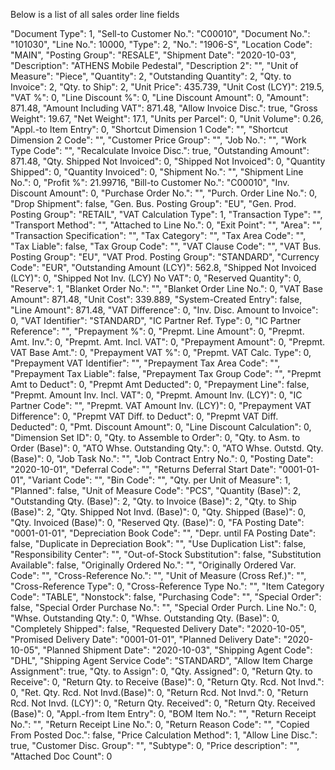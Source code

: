 Below is a list of all sales order line fields

"Document Type": 1,
"Sell-to Customer No.": "C00010",
"Document No.": "101030",
"Line No.": 10000,
"Type": 2,
"No.": "1906-S",
"Location Code": "MAIN",
"Posting Group": "RESALE",
"Shipment Date": "2020-10-03",
"Description": "ATHENS Mobile Pedestal",
"Description 2": "",
"Unit of Measure": "Piece",
"Quantity": 2,
"Outstanding Quantity": 2,
"Qty. to Invoice": 2,
"Qty. to Ship": 2,
"Unit Price": 435.739,
"Unit Cost (LCY)": 219.5,
"VAT %": 0,
"Line Discount %": 0,
"Line Discount Amount": 0,
"Amount": 871.48,
"Amount Including VAT": 871.48,
"Allow Invoice Disc.": true,
"Gross Weight": 19.67,
"Net Weight": 17.1,
"Units per Parcel": 0,
"Unit Volume": 0.26,
"Appl.-to Item Entry": 0,
"Shortcut Dimension 1 Code": "",
"Shortcut Dimension 2 Code": "",
"Customer Price Group": "",
"Job No.": "",
"Work Type Code": "",
"Recalculate Invoice Disc.": true,
"Outstanding Amount": 871.48,
"Qty. Shipped Not Invoiced": 0,
"Shipped Not Invoiced": 0,
"Quantity Shipped": 0,
"Quantity Invoiced": 0,
"Shipment No.": "",
"Shipment Line No.": 0,
"Profit %": 21.99716,
"Bill-to Customer No.": "C00010",
"Inv. Discount Amount": 0,
"Purchase Order No.": "",
"Purch. Order Line No.": 0,
"Drop Shipment": false,
"Gen. Bus. Posting Group": "EU",
"Gen. Prod. Posting Group": "RETAIL",
"VAT Calculation Type": 1,
"Transaction Type": "",
"Transport Method": "",
"Attached to Line No.": 0,
"Exit Point": "",
"Area": "",
"Transaction Specification": "",
"Tax Category": "",
"Tax Area Code": "",
"Tax Liable": false,
"Tax Group Code": "",
"VAT Clause Code": "",
"VAT Bus. Posting Group": "EU",
"VAT Prod. Posting Group": "STANDARD",
"Currency Code": "EUR",
"Outstanding Amount (LCY)": 562.8,
"Shipped Not Invoiced (LCY)": 0,
"Shipped Not Inv. (LCY) No VAT": 0,
"Reserved Quantity": 0,
"Reserve": 1,
"Blanket Order No.": "",
"Blanket Order Line No.": 0,
"VAT Base Amount": 871.48,
"Unit Cost": 339.889,
"System-Created Entry": false,
"Line Amount": 871.48,
"VAT Difference": 0,
"Inv. Disc. Amount to Invoice": 0,
"VAT Identifier": "STANDARD",
"IC Partner Ref. Type": 0,
"IC Partner Reference": "",
"Prepayment %": 0,
"Prepmt. Line Amount": 0,
"Prepmt. Amt. Inv.": 0,
"Prepmt. Amt. Incl. VAT": 0,
"Prepayment Amount": 0,
"Prepmt. VAT Base Amt.": 0,
"Prepayment VAT %": 0,
"Prepmt. VAT Calc. Type": 0,
"Prepayment VAT Identifier": "",
"Prepayment Tax Area Code": "",
"Prepayment Tax Liable": false,
"Prepayment Tax Group Code": "",
"Prepmt Amt to Deduct": 0,
"Prepmt Amt Deducted": 0,
"Prepayment Line": false,
"Prepmt. Amount Inv. Incl. VAT": 0,
"Prepmt. Amount Inv. (LCY)": 0,
"IC Partner Code": "",
"Prepmt. VAT Amount Inv. (LCY)": 0,
"Prepayment VAT Difference": 0,
"Prepmt VAT Diff. to Deduct": 0,
"Prepmt VAT Diff. Deducted": 0,
"Pmt. Discount Amount": 0,
"Line Discount Calculation": 0,
"Dimension Set ID": 0,
"Qty. to Assemble to Order": 0,
"Qty. to Asm. to Order (Base)": 0,
"ATO Whse. Outstanding Qty.": 0,
"ATO Whse. Outstd. Qty. (Base)": 0,
"Job Task No.": "",
"Job Contract Entry No.": 0,
"Posting Date": "2020-10-01",
"Deferral Code": "",
"Returns Deferral Start Date": "0001-01-01",
"Variant Code": "",
"Bin Code": "",
"Qty. per Unit of Measure": 1,
"Planned": false,
"Unit of Measure Code": "PCS",
"Quantity (Base)": 2,
"Outstanding Qty. (Base)": 2,
"Qty. to Invoice (Base)": 2,
"Qty. to Ship (Base)": 2,
"Qty. Shipped Not Invd. (Base)": 0,
"Qty. Shipped (Base)": 0,
"Qty. Invoiced (Base)": 0,
"Reserved Qty. (Base)": 0,
"FA Posting Date": "0001-01-01",
"Depreciation Book Code": "",
"Depr. until FA Posting Date": false,
"Duplicate in Depreciation Book": "",
"Use Duplication List": false,
"Responsibility Center": "",
"Out-of-Stock Substitution": false,
"Substitution Available": false,
"Originally Ordered No.": "",
"Originally Ordered Var. Code": "",
"Cross-Reference No.": "",
"Unit of Measure (Cross Ref.)": "",
"Cross-Reference Type": 0,
"Cross-Reference Type No.": "",
"Item Category Code": "TABLE",
"Nonstock": false,
"Purchasing Code": "",
"Special Order": false,
"Special Order Purchase No.": "",
"Special Order Purch. Line No.": 0,
"Whse. Outstanding Qty.": 0,
"Whse. Outstanding Qty. (Base)": 0,
"Completely Shipped": false,
"Requested Delivery Date": "2020-10-05",
"Promised Delivery Date": "0001-01-01",
"Planned Delivery Date": "2020-10-05",
"Planned Shipment Date": "2020-10-03",
"Shipping Agent Code": "DHL",
"Shipping Agent Service Code": "STANDARD",
"Allow Item Charge Assignment": true,
"Qty. to Assign": 0,
"Qty. Assigned": 0,
"Return Qty. to Receive": 0,
"Return Qty. to Receive (Base)": 0,
"Return Qty. Rcd. Not Invd.": 0,
"Ret. Qty. Rcd. Not Invd.(Base)": 0,
"Return Rcd. Not Invd.": 0,
"Return Rcd. Not Invd. (LCY)": 0,
"Return Qty. Received": 0,
"Return Qty. Received (Base)": 0,
"Appl.-from Item Entry": 0,
"BOM Item No.": "",
"Return Receipt No.": "",
"Return Receipt Line No.": 0,
"Return Reason Code": "",
"Copied From Posted Doc.": false,
"Price Calculation Method": 1,
"Allow Line Disc.": true,
"Customer Disc. Group": "",
"Subtype": 0,
"Price description": "",
"Attached Doc Count": 0

